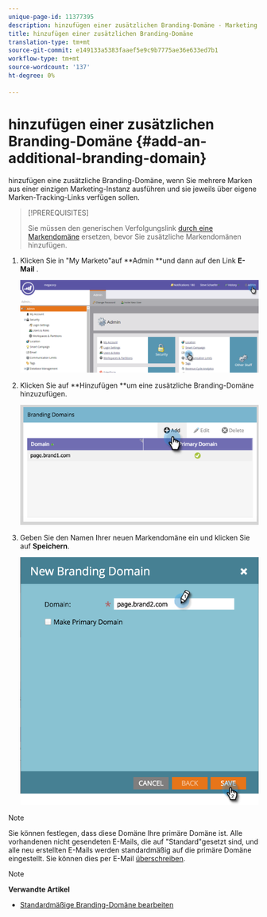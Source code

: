 ```yaml
---
unique-page-id: 11377395
description: hinzufügen einer zusätzlichen Branding-Domäne - Marketing Docs - Produktdokumentation
title: hinzufügen einer zusätzlichen Branding-Domäne
translation-type: tm+mt
source-git-commit: e149133a5383faaef5e9c9b7775ae36e633ed7b1
workflow-type: tm+mt
source-wordcount: '137'
ht-degree: 0%

---
```



# hinzufügen einer zusätzlichen Branding-Domäne {#add-an-additional-branding-domain}

hinzufügen eine zusätzliche Branding-Domäne, wenn Sie mehrere Marken aus einer einzigen Marketing-Instanz ausführen und sie jeweils über eigene Marken-Tracking-Links verfügen sollen.

>[!PREREQUISITES]
>
>Sie müssen den generischen Verfolgungslink [durch eine Markendomäne](edit-your-default-branding-domain.md) ersetzen, bevor Sie zusätzliche Markendomänen hinzufügen.

1. Klicken Sie in &quot;My Marketo&quot;auf **Admin **und dann auf den Link **E-Mail** .

   ![](assets/image2016-6-29-16-3a42-3a20.png)

1. Klicken Sie auf **Hinzufügen **um eine zusätzliche Branding-Domäne hinzuzufügen.

   ![](assets/two.png)

1. Geben Sie den Namen Ihrer neuen Markendomäne ein und klicken Sie auf **Speichern**.

   ![](assets/three.png)

>[!NOTE]
>
>Sie können festlegen, dass diese Domäne Ihre primäre Domäne ist. Alle vorhandenen nicht gesendeten E-Mails, die auf &quot;Standard&quot;gesetzt sind, und alle neu erstellten E-Mails werden standardmäßig auf die primäre Domäne eingestellt. Sie können dies per E-Mail [überschreiben](overwrite-primary-domain-for-emails.md).

>[!NOTE]
>
>**Verwandte Artikel**
>
>* [Standardmäßige Branding-Domäne bearbeiten](edit-your-default-branding-domain.md)

>



